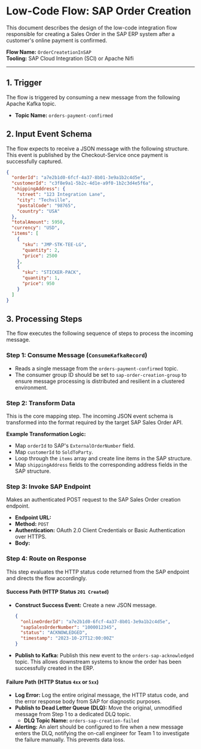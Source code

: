 # Low-Code Flow: SAP Order Creation

This document describes the design of the low-code integration flow responsible for creating a Sales Order in the SAP ERP system after a customer's online payment is confirmed.

**Flow Name:** `OrderCreatetionInSAP`  
**Tooling:** SAP Cloud Integration (SCI) or Apache Nifi  

---

## 1. Trigger

The flow is triggered by consuming a new message from the following Apache Kafka topic.

- **Topic Name:** `orders-payment-confirmed`

## 2. Input Event Schema

The flow expects to receive a JSON message with the following structure. This event is published by the Checkout-Service once payment is successfully captured.

```json
{
  "orderId": "a7e2b1d0-6fcf-4a37-8b01-3e9a1b2c4d5e",
  "customerId": "c3f8e9a1-5b2c-4d1e-a9f0-1b2c3d4e5f6a",
  "shippingAddress": {
    "street": "123 Integration Lane",
    "city": "Techville",
    "postalCode": "98765",
    "country": "USA"
  },
  "totalAmount": 5950,
  "currency": "USD",
  "items": [
    { 
      "sku": "JMP-STK-TEE-LG", 
      "quantity": 2, 
      "price": 2500 
    },
    { 
      "sku": "STICKER-PACK", 
      "quantity": 1, 
      "price": 950 
    }
  ]
}
```

## 3. Processing Steps

The flow executes the following sequence of steps to process the incoming message.

### Step 1: Consume Message (`ConsumeKafkaRecord`)

- Reads a single message from the `orders-payment-confirmed` topic.
- The consumer group ID should be set to `sap-order-creation-group` to ensure message processing is distributed and resilient in a clustered environment.

### Step 2: Transform Data

This is the core mapping step. The incoming JSON event schema is transformed into the format required by the target SAP Sales Order API.

**Example Transformation Logic:**
- Map `orderId` to SAP's `ExternalOrderNumber` field.
- Map `customerId` to `SoldToParty`.
- Loop through the `items` array and create line items in the SAP structure.
- Map `shippingAddress` fields to the corresponding address fields in the SAP structure.

### Step 3: Invoke SAP Endpoint 

Makes an authenticated POST request to the SAP Sales Order creation endpoint.

- **Endpoint URL:**
- **Method:** `POST`
- **Authentication:** OAuth 2.0 Client Credentials or Basic Authentication over HTTPS.
- **Body:** 

### Step 4: Route on Response

This step evaluates the HTTP status code returned from the SAP endpoint and directs the flow accordingly.

#### Success Path (HTTP Status `201 Created`)

- **Construct Success Event:** Create a new JSON message.
  ```json
  {
    "onlineOrderId": "a7e2b1d0-6fcf-4a37-8b01-3e9a1b2c4d5e",
    "sapSalesOrderNumber": "1000012345",
    "status": "ACKNOWLEDGED",
    "timestamp": "2023-10-27T12:00:00Z"
  }
  ```
- **Publish to Kafka:** Publish this new event to the `orders-sap-acknowledged` topic. This allows downstream systems to know the order has been successfully created in the ERP.

#### Failure Path (HTTP Status `4xx` or `5xx`)

- **Log Error:** Log the entire original message, the HTTP status code, and the error response body from SAP for diagnostic purposes.
- **Publish to Dead Letter Queue (DLQ):** Move the original, unmodified message from Step 1 to a dedicated DLQ topic.
  - **DLQ Topic Name:** `orders-sap-creation-failed`
- **Alerting:** An alert should be configured to fire when a new message enters the DLQ, notifying the on-call engineer for Team 1 to investigate the failure manually. This prevents data loss.
